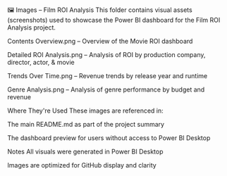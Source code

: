 🖼️ Images – Film ROI Analysis
This folder contains visual assets (screenshots) used to showcase the Power BI dashboard for the Film ROI Analysis project.

Contents
Overview.png – Overview of the Movie ROI dashboard 

Detailed ROI Analysis.png – Analysis of ROI by production company, director, actor, & movie

Trends Over Time.png – Revenue trends by release year and runtime

Genre Analysis.png – Analysis of genre performance by budget and revenue

Where They're Used
These images are referenced in:

The main README.md as part of the project summary

The dashboard preview for users without access to Power BI Desktop

Notes
All visuals were generated in Power BI Desktop

Images are optimized for GitHub display and clarity
